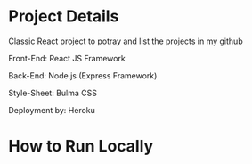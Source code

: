 # Project Details

Classic React project to potray and list the projects in my github

Front-End: React JS Framework

Back-End: Node.js (Express Framework)

Style-Sheet: Bulma CSS

Deployment by: Heroku


# How to Run Locally

